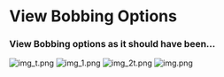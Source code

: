 # View Bobbing Options
### View Bobbing options as it should have been...

![img_t.png](https://i.imgur.com/Xtlsr9M.png)
![img_1.png](https://i.imgur.com/9IHBZJf.png)
![img_2t.png](https://i.imgur.com/RwTroJs.png)
![img.png](https://i.imgur.com/WmMJNat.png)
